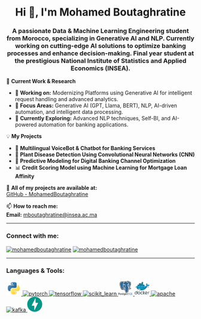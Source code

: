 <h1 align="center">Hi 👋, I'm Mohamed Boutaghratine</h1>
<h3 align="center">
A passionate Data & Machine Learning Engineering student from Morocco, specializing in Generative AI and NLP. 
Currently working on cutting-edge AI solutions to optimize banking processes and enhance decision-making. 
Final year student at the prestigious National Institute of Statistics and Applied Economics (INSEA).
</h3>

🚀 **Current Work & Research**  
- 🔭 **Working on:** Modernizing Platforms using Generative AI for intelligent request handling and advanced analytics.  
- 🤖 **Focus Areas:** Generative AI (GPT, Llama, BERT), NLP, AI-driven automation, and intelligent data processing.  
- 🌱 **Currently Exploring:** Advanced NLP techniques, Self-BI, and AI-powered automation for banking applications.  

💡 **My Projects**  
- 🎤 **Multilingual VoiceBot & Chatbot for Banking Services**  
- 🌿 **Plant Disease Detection Using Convolutional Neural Networks (CNN)**  
- 🏦 **Predictive Modeling for Digital Banking Channel Optimization**  
- 📊 **Credit Scoring Model using Machine Learning for Mortgage Loan Affinity**  

📂 **All of my projects are available at:**  
[GitHub - MohamedBoutaghratine](https://github.com/MohamedBoutaghratine)  

📫 **How to reach me:**  
**Email:** mboutaghratine@insea.ac.ma  

---

<h3 align="left">Connect with me:</h3>
<p align="left">
<a href="https://linkedin.com/in/mohamedboutaghratine" target="blank"><img align="center" src="https://raw.githubusercontent.com/rahuldkjain/github-profile-readme-generator/master/src/images/icons/Social/linked-in-alt.svg" alt="mohamedboutaghratine" height="30" width="40" /></a>
<a href="https://kaggle.com/mohamedboutaghratine" target="blank"><img align="center" src="https://raw.githubusercontent.com/rahuldkjain/github-profile-readme-generator/master/src/images/icons/Social/kaggle.svg" alt="mohamedboutaghratine" height="30" width="40" /></a>
</p>

---

<h3 align="left">Languages & Tools:</h3>
<p align="left">
  <a href="https://www.python.org" target="_blank" rel="noreferrer">
    <img src="https://raw.githubusercontent.com/devicons/devicon/master/icons/python/python-original.svg" alt="python" width="40" height="40"/> 
  </a>
  <a href="https://pytorch.org/" target="_blank" rel="noreferrer">
    <img src="https://www.vectorlogo.zone/logos/pytorch/pytorch-icon.svg" alt="pytorch" width="40" height="40"/>
  </a>
  <a href="https://www.tensorflow.org" target="_blank" rel="noreferrer">
    <img src="https://www.vectorlogo.zone/logos/tensorflow/tensorflow-icon.svg" alt="tensorflow" width="40" height="40"/>
  </a>
  <a href="https://scikit-learn.org/" target="_blank" rel="noreferrer">
    <img src="https://upload.wikimedia.org/wikipedia/commons/0/05/Scikit_learn_logo_small.svg" alt="scikit_learn" width="40" height="40"/>
  </a>
  <a href="https://www.postgresql.org" target="_blank" rel="noreferrer">
    <img src="https://raw.githubusercontent.com/devicons/devicon/master/icons/postgresql/postgresql-original-wordmark.svg" alt="postgresql" width="40" height="40"/>
  </a>
  <a href="https://www.docker.com/" target="_blank" rel="noreferrer">
    <img src="https://raw.githubusercontent.com/devicons/devicon/master/icons/docker/docker-original-wordmark.svg" alt="docker" width="40" height="40"/>
  </a>
  <a href="https://www.apache.org/" target="_blank" rel="noreferrer">
    <img src="https://www.vectorlogo.zone/logos/apache/apache-icon.svg" alt="apache" width="40" height="40"/>
  </a>
  <a href="https://kafka.apache.org/" target="_blank" rel="noreferrer">
    <img src="https://www.vectorlogo.zone/logos/apache_kafka/apache_kafka-icon.svg" alt="kafka" width="40" height="40"/>
  </a>
  <a href="https://fastapi.tiangolo.com/" target="_blank" rel="noreferrer">
    <img src="https://raw.githubusercontent.com/devicons/devicon/master/icons/fastapi/fastapi-original.svg" alt="fastapi" width="40" height="40"/>
  </a>
</p>
